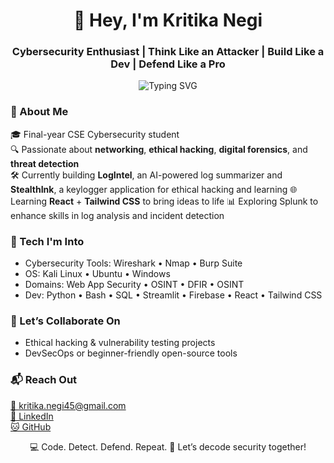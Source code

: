 <h1 align="center">👋 Hey, I'm Kritika Negi</h1>
<h3 align="center">Cybersecurity Enthusiast | Think Like an Attacker | Build Like a Dev | Defend Like a Pro</h3>

<p align="center">
<img src="https://readme-typing-svg.demolab.com?font=Fira+Code&pause=1000&center=true&vCenter=true&width=380&lines=CTF+Solver+%7C+Security+Builder;Learning+React+%26+Tailwind;Exploring+Splunk+for+Log+Analysis" alt="Typing SVG" />
</p>



### 🚀 About Me

🎓 Final-year CSE Cybersecurity student  
🔍 Passionate about **networking**, **ethical hacking**, **digital forensics**, and **threat detection**   
🛠️ Currently building **LogIntel**, an AI-powered log summarizer and **StealthInk**, a keylogger application for ethical hacking and learning
🌐 Learning **React** + **Tailwind CSS** to bring ideas to life
📊 Exploring Splunk to enhance skills in log analysis and incident detection



### 🔐 Tech I'm Into

- Cybersecurity Tools: Wireshark • Nmap • Burp Suite  
- OS: Kali Linux • Ubuntu • Windows  
- Domains: Web App Security • OSINT • DFIR • OSINT  
- Dev: Python • Bash • SQL • Streamlit • Firebase • React • Tailwind CSS 



### 🤝 Let’s Collaborate On

- Ethical hacking & vulnerability testing projects  
- DevSecOps or beginner-friendly open-source tools



### 📬 Reach Out

[📧 kritika.negi45@gmail.com](mailto:kritika.negi45@gmail.com)  
[💼 LinkedIn](https://linkedin.com/in/kritika-negi-3a56982a6)  
[🐱 GitHub](https://github.com/kritsnegi)



<div align="center">
💻 Code. Detect. Defend. Repeat.  
🔎 Let’s decode security together!
</div>
